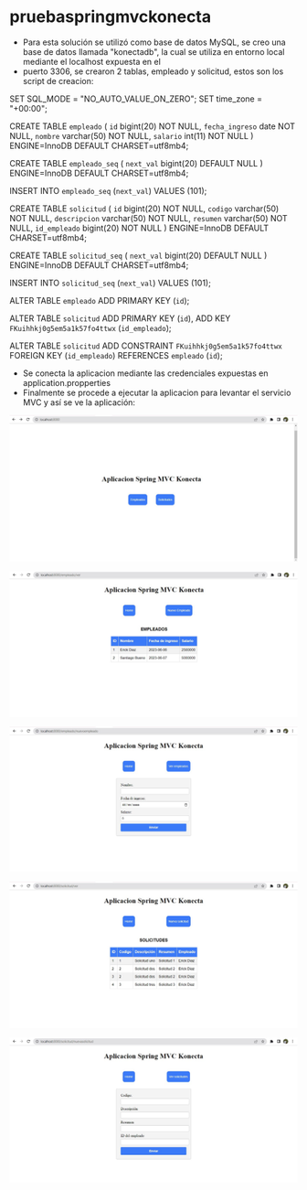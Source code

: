 # pruebaspringmvckonecta

* Para esta solución se utilizó como base de datos MySQL, se creo una base de datos llamada "konectadb", la cual se utiliza en entorno local mediante el localhost expuesta en el
* puerto 3306, se crearon 2 tablas, empleado y solicitud, estos son los script de creacion:

SET SQL_MODE = "NO_AUTO_VALUE_ON_ZERO";
SET time_zone = "+00:00";

CREATE TABLE `empleado` (
  `id` bigint(20) NOT NULL,
  `fecha_ingreso` date NOT NULL,
  `nombre` varchar(50) NOT NULL,
  `salario` int(11) NOT NULL
) ENGINE=InnoDB DEFAULT CHARSET=utf8mb4;


CREATE TABLE `empleado_seq` (
  `next_val` bigint(20) DEFAULT NULL
) ENGINE=InnoDB DEFAULT CHARSET=utf8mb4;

INSERT INTO `empleado_seq` (`next_val`) VALUES
(101);

CREATE TABLE `solicitud` (
  `id` bigint(20) NOT NULL,
  `codigo` varchar(50) NOT NULL,
  `descripcion` varchar(50) NOT NULL,
  `resumen` varchar(50) NOT NULL,
  `id_empleado` bigint(20) NOT NULL
) ENGINE=InnoDB DEFAULT CHARSET=utf8mb4;


CREATE TABLE `solicitud_seq` (
  `next_val` bigint(20) DEFAULT NULL
) ENGINE=InnoDB DEFAULT CHARSET=utf8mb4;

INSERT INTO `solicitud_seq` (`next_val`) VALUES
(101);


ALTER TABLE `empleado`
  ADD PRIMARY KEY (`id`);

ALTER TABLE `solicitud`
  ADD PRIMARY KEY (`id`),
  ADD KEY `FKuihhkj0g5em5a1k57fo4ttwx` (`id_empleado`);


ALTER TABLE `solicitud`
  ADD CONSTRAINT `FKuihhkj0g5em5a1k57fo4ttwx` FOREIGN KEY (`id_empleado`) REFERENCES `empleado` (`id`);

* Se conecta la aplicacion mediante las credenciales expuestas en application.propperties
* Finalmente se procede a ejecutar la aplicacion para levantar el servicio MVC y así se ve la aplicación:

![Inicio](img/Captura%20de%20pantalla%202023-06-08%20070046.jpg)

![Empleados](img/Captura%20de%20pantalla%202023-06-08%20070158.jpg)

![Nuevo empleado](img/Captura%20de%20pantalla%202023-06-08%20070220.jpg)

![Solicitudes](img/Captura%20de%20pantalla%202023-06-08%20070306.jpg)

![Nuevas solicitudes](img/Captura%20de%20pantalla%202023-06-08%20070329.jpg)
